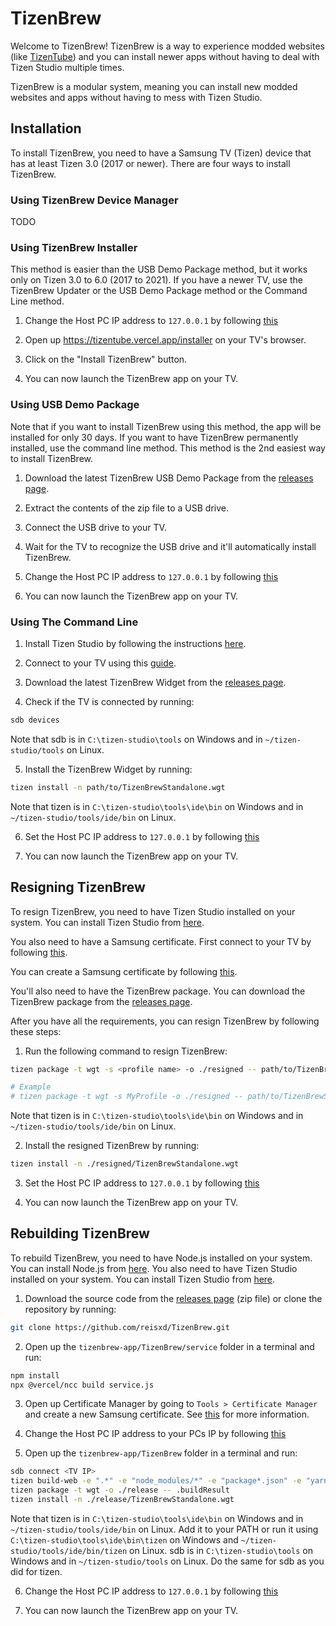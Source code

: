 # TizenBrew

Welcome to TizenBrew! TizenBrew is a way to experience modded websites (like [TizenTube](https://github.com/reisxd/TizenTube)) and you can install newer apps without having to deal with Tizen Studio multiple times.

TizenBrew is a modular system, meaning you can install new modded websites and apps without having to mess with Tizen Studio.

## Installation

To install TizenBrew, you need to have a Samsung TV (Tizen) device that has at least Tizen 3.0 (2017 or newer). There are four ways to install TizenBrew.

### Using TizenBrew Device Manager
TODO

### Using TizenBrew Installer

This method is easier than the USB Demo Package method, but it works only on Tizen 3.0 to 6.0 (2017 to 2021). If you have a newer TV, use the TizenBrew Updater or the USB Demo Package method or the Command Line method.

1. Change the Host PC IP address to `127.0.0.1` by following [this](https://developer.samsung.com/smarttv/develop/getting-started/using-sdk/tv-device.html#Connecting-the-TV-and-SDK)

2. Open up https://tizentube.vercel.app/installer on your TV's browser.

3. Click on the "Install TizenBrew" button.

4. You can now launch the TizenBrew app on your TV.

### Using USB Demo Package

Note that if you want to install TizenBrew using this method, the app will be installed for only 30 days. If you want to have TizenBrew permanently installed, use the command line method. This method is the 2nd easiest way to install TizenBrew.

1. Download the latest TizenBrew USB Demo Package from the [releases page](https://github.com/reisxd/TizenBrew/releases/latest).

2. Extract the contents of the zip file to a USB drive.

3. Connect the USB drive to your TV.

4. Wait for the TV to recognize the USB drive and it'll automatically install TizenBrew.

5. Change the Host PC IP address to `127.0.0.1` by following [this](https://developer.samsung.com/smarttv/develop/getting-started/using-sdk/tv-device.html#Connecting-the-TV-and-SDK)

6. You can now launch the TizenBrew app on your TV.

### Using The Command Line

1. Install Tizen Studio by following the instructions [here](https://developer.samsung.com/smarttv/develop/getting-started/setting-up-sdk/installing-tv-sdk.html).

2. Connect to your TV using this [guide](https://developer.samsung.com/smarttv/develop/getting-started/using-sdk/tv-device.html).

3. Download the latest TizenBrew Widget from the [releases page](https://github.com/reisxd/TizenBrew/releases).

4. Check if the TV is connected by running:
```bash
sdb devices
```

Note that sdb is in `C:\tizen-studio\tools` on Windows and in `~/tizen-studio/tools` on Linux.

5. Install the TizenBrew Widget by running:
```bash
tizen install -n path/to/TizenBrewStandalone.wgt 
```

Note that tizen is in `C:\tizen-studio\tools\ide\bin` on Windows and in `~/tizen-studio/tools/ide/bin` on Linux.

6. Set the Host PC IP address to `127.0.0.1` by following [this](https://developer.samsung.com/smarttv/develop/getting-started/using-sdk/tv-device.html#Connecting-the-TV-and-SDK)

7. You can now launch the TizenBrew app on your TV.


## Resigning TizenBrew

To resign TizenBrew, you need to have Tizen Studio installed on your system. You can install Tizen Studio from [here](https://developer.samsung.com/smarttv/develop/getting-started/setting-up-sdk/installing-tv-sdk.html). 

You also need to have a Samsung certificate. First connect to your TV by following [this](https://developer.samsung.com/smarttv/develop/getting-started/using-sdk/tv-device.html).

You can create a Samsung certificate by following [this](https://developer.samsung.com/smarttv/develop/getting-started/setting-up-sdk/creating-certificates.html). 

You'll also need to have the TizenBrew package. You can download the TizenBrew package from the [releases page](https://github.com/reisxd/TizenBrew/releases/latest).

After you have all the requirements, you can resign TizenBrew by following these steps:

1. Run the following command to resign TizenBrew:
```bash
tizen package -t wgt -s <profile name> -o ./resigned -- path/to/TizenBrewStandalone.wgt

# Example
# tizen package -t wgt -s MyProfile -o ./resigned -- path/to/TizenBrewStandalone.wgt
```

Note that tizen is in `C:\tizen-studio\tools\ide\bin` on Windows and in `~/tizen-studio/tools/ide/bin` on Linux.

2. Install the resigned TizenBrew by running:
```bash
tizen install -n ./resigned/TizenBrewStandalone.wgt
```

3. Set the Host PC IP address to `127.0.0.1` by following [this](https://developer.samsung.com/smarttv/develop/getting-started/using-sdk/tv-device.html#Connecting-the-TV-and-SDK)

4. You can now launch the TizenBrew app on your TV.

## Rebuilding TizenBrew

To rebuild TizenBrew, you need to have Node.js installed on your system. You can install Node.js from [here](https://nodejs.org/). You also need to have Tizen Studio installed on your system. You can install Tizen Studio from [here](https://developer.samsung.com/smarttv/develop/getting-started/setting-up-sdk/installing-tv-sdk.html).

1. Download the source code from the [releases page](https://github.com/reisxd/TizenBrew/releases/latest) (zip file) or clone the repository by running:
```bash
git clone https://github.com/reisxd/TizenBrew.git
```

2. Open up the `tizenbrew-app/TizenBrew/service` folder in a terminal and run:

```bash
npm install
npx @vercel/ncc build service.js
```

3. Open up Certificate Manager by going to `Tools > Certificate Manager` and create a new Samsung certificate. See [this](https://developer.samsung.com/smarttv/develop/getting-started/setting-up-sdk/creating-certificates.html) for more information.

4. Change the Host PC IP address to your PCs IP by following [this](https://developer.samsung.com/smarttv/develop/getting-started/using-sdk/tv-device.html#Connecting-the-TV-and-SDK)

5. Open up the `tizenbrew-app/TizenBrew` folder in a terminal and run:

```bash
sdb connect <TV IP>
tizen build-web -e ".*" -e "node_modules/*" -e "package*.json" -e "yarn.lock"
tizen package -t wgt -o ./release -- .buildResult
tizen install -n ./release/TizenBrewStandalone.wgt
```

Note that tizen is in `C:\tizen-studio\tools\ide\bin` on Windows and in `~/tizen-studio/tools/ide/bin` on Linux. Add it to your PATH or run it using `C:\tizen-studio\tools\ide\bin\tizen` on Windows and `~/tizen-studio/tools/ide/bin/tizen` on Linux. sdb is in `C:\tizen-studio\tools` on Windows and in `~/tizen-studio/tools` on Linux. Do the same for sdb as you did for tizen.

6. Change the Host PC IP address to `127.0.0.1` by following [this](https://developer.samsung.com/smarttv/develop/getting-started/using-sdk/tv-device.html#Connecting-the-TV-and-SDK)

7. You can now launch the TizenBrew app on your TV.